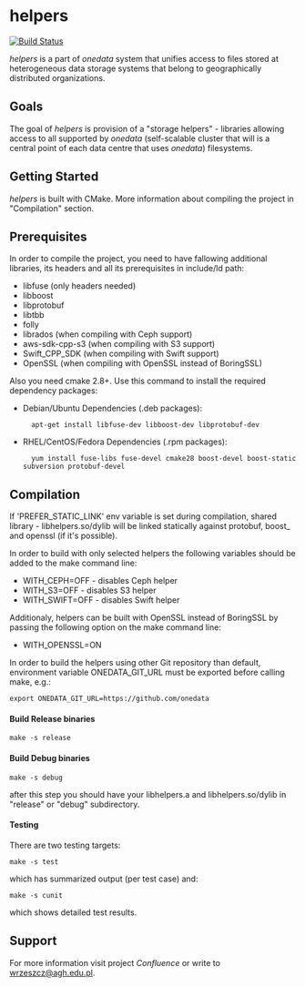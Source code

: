 helpers
=======

[![Build Status](https://api.travis-ci.org/onedata/helpers.svg?branch=develop)](https://travis-ci.org/onedata/helpers)

*helpers* is a part of *onedata* system that unifies access to files stored at heterogeneous data storage systems that belong
to geographically distributed organizations.

Goals
-----

The goal of *helpers* is provision of a "storage helpers" - libraries allowing access to all supported by *onedata*
(self-scalable cluster that will is a central point of each data centre that uses *onedata*) filesystems.

Getting Started
---------------
*helpers* is built with CMake. More information about compiling the project in "Compilation" section.

Prerequisites
-------------

In order to compile the project, you need to have fallowing additional libraries, its headers and all its prerequisites
in include/ld path:

* libfuse (only headers needed)
* libboost
* libprotobuf
* libtbb
* folly
* librados (when compiling with Ceph support)
* aws-sdk-cpp-s3 (when compiling with S3 support)
* Swift_CPP_SDK (when compiling with Swift support)
* OpenSSL (when compiling with OpenSSL instead of BoringSSL)

Also you need cmake 2.8+. Use this command to install the required dependency packages:

* Debian/Ubuntu Dependencies (.deb packages):

        apt-get install libfuse-dev libboost-dev libprotobuf-dev

* RHEL/CentOS/Fedora Dependencies (.rpm packages):

        yum install fuse-libs fuse-devel cmake28 boost-devel boost-static subversion protobuf-devel

Compilation
-----------

If 'PREFER_STATIC_LINK' env variable is set during compilation, shared library - libhelpers.so/dylib
will be linked statically against protobuf, boost_ and openssl (if it's possible).

In order to build with only selected helpers the following variables should
be added to the make command line:

* WITH_CEPH=OFF - disables Ceph helper
* WITH_S3=OFF - disables S3 helper
* WITH_SWIFT=OFF - disables Swift helper

Additionaly, helpers can be built with OpenSSL instead of BoringSSL by passing
the following option on the make command line:

* WITH_OPENSSL=ON

In order to build the helpers using other Git repository than default, environment
variable ONEDATA_GIT_URL must be exported before calling make, e.g.:

    export ONEDATA_GIT_URL=https://github.com/onedata

#### Build Release binaries

    make -s release

#### Build Debug binaries

    make -s debug

after this step you should have your libhelpers.a and libhelpers.so/dylib in "release" or "debug" subdirectory.


#### Testing

There are two testing targets:

    make -s test

which has summarized output (per test case) and:

    make -s cunit

which shows detailed test results.

Support
-------
For more information visit project *Confluence* or write to <wrzeszcz@agh.edu.pl>.
